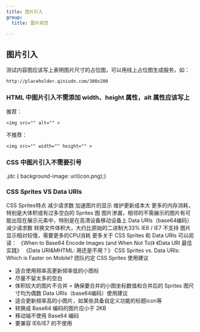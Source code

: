 ```yaml
---
title: 图片引入
group:
  title: 图片规范
  
---
```


图片引入
-------------------

测试内容图应该写上表明图片尺寸的占位图，可以用线上占位图生成服务，如：
```
http://placeholder.qiniudn.com/300x200
```

### HTML 中图片引入不需添加 width、height 属性，alt 属性应该写上
推荐：
```
<img src="" alt="" >
```

不推荐：
```
<img src="" width="" height="" >
```

### CSS 中图片引入不需要引号
.jdc {    background-image: url(icon.png);}

### CSS Sprites VS Data URIs
CSS Sprites特点
减少请求数
加速图片的显示
维护更新成本大
更多的内存消耗，特别是大体积或有过多空白的 Sprites 图
图片渗漏，相邻的不需展示的图片有可能出现在展示元素中，特别是在高清设备移动设备上
Data URIs（base64编码）
减少请求数
转换文件体积大，大约比原始的二进制大33%
IE6 / IE7 不支持
图片显示相对较慢，需要更多的CPU消耗
更多关于 CSS Sprites 和 Data URIs 可以阅读：
《When to Base64 Encode Images (and When Not To)》
《Data URI 最佳实践》
《Data URI&MHTML: 用还是不用？》
CSS Sprites vs. Data URIs: Which is Faster on Mobile?
团队约定
CSS Sprites 使用建议
- 适合使用频率高更新频率低的小图标
- 尽量不留太多的空白
- 体积较大的图片不合并
= 确保要合并的小图坐标数值和合并后的 Sprites 图尺寸均为偶数
Data URIs（base64编码）使用建议
- 适合更新频率高的小图片，如某些具备自定义功能的标题icon等
- 转换成 Base64 编码的图片应小于 2KB
- 移动端不使用 Base64 编码
- 要兼容 IE6/IE7 的不使用
